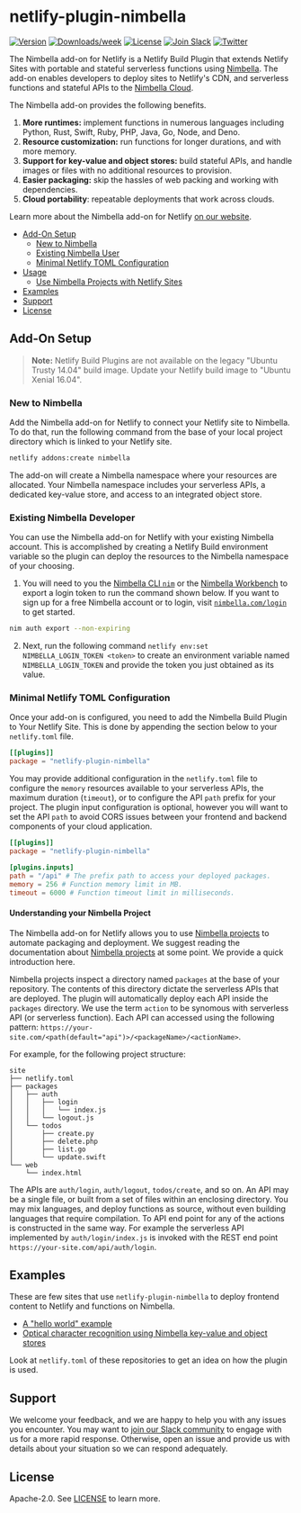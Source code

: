 # netlify-plugin-nimbella

[![Version](https://img.shields.io/npm/v/netlify-plugin-nimbella.svg)](https://npmjs.org/package/netlify-plugin-nimbella)
[![Downloads/week](https://img.shields.io/npm/dw/netlify-plugin-nimbella.svg)](https://npmjs.org/package/netlify-plugin-nimbella)
[![License](https://img.shields.io/badge/license-Apache--2.0-blue.svg)](http://www.apache.org/licenses/LICENSE-2.0)
[![Join Slack](https://img.shields.io/badge/join-slack-9B69A0.svg)](https://nimbella-community.slack.com/)
[![Twitter](https://img.shields.io/twitter/follow/nimbella.svg?style=social&logo=twitter)](https://twitter.com/intent/follow?screen_name=nimbella)

The Nimbella add-on for Netlify is a Netlify Build Plugin that extends Netlify Sites with portable and stateful serverless functions using [Nimbella](https://nimbella.com/product/platform). The add-on enables developers to deploy sites to Netlify's CDN, and serverless functions and stateful APIs to the [Nimbella Cloud](https://nimbella.com).

The Nimbella add-on provides the following benefits.

1. **More runtimes:** implement functions in numerous languages including Python, Rust, Swift, Ruby, PHP, Java, Go, Node, and Deno.
2. **Resource customization:** run functions for longer durations, and with more memory.
3. **Support for key-value and object stores:** build stateful APIs, and handle images or files with no additional resources to provision.
4. **Easier packaging:** skip the hassles of web packing and working with dependencies.
5. **Cloud portability**: repeatable deployments that work across clouds.

Learn more about the Nimbella add-on for Netlify [on our website](https://nimbella.com/integrations/netlify).

- [Add-On Setup](#add-on-setup)
  - [New to Nimbella](#new-to-nimbella)
  - [Existing Nimbella User](#existing-nimbella-developer)
  - [Minimal Netlify TOML Configuration](#minimal-netlify-toml-configuration)
- [Usage](#usage)
  - [Use Nimbella Projects with Netlify Sites](#use-nimbella-projects-with-netlify-sites)
- [Examples](#examples)
- [Support](#support)
- [License](#license)

## Add-On Setup

> **Note:** Netlify Build Plugins are not available on the legacy "Ubuntu Trusty 14.04" build image. Update your Netlify build image to "Ubuntu Xenial 16.04".

### New to Nimbella

Add the Nimbella add-on for Netlify to connect your Netlify site to Nimbella.
To do that, run the following command from the base of your local project directory which is linked to your Netlify site.

```sh
netlify addons:create nimbella
```

The add-on will create a Nimbella namespace where your resources are allocated. Your Nimbella namespace includes your serverless APIs, a dedicated key-value store, and access to an integrated object store.

<!--TODO: add steps to claim the namespace and configure `nim` CLI when the flow is enabled. -->
<!--You may claim the namespace and login to your Nimbella account by running `netlify addons:auth nimbella`.-->

### Existing Nimbella Developer

You can use the Nimbella add-on for Netlify with your existing Nimbella account. This is accomplished by creating a Netlify Build environment variable so the plugin can deploy the resources to the Nimbella namespace of your choosing.

1. You will need to you the [Nimbella CLI `nim`](https://nimbella.io/downloads/nim/nim.html) or the [Nimbella Workbench](https://nimbella.io/wb) to export a login token to run the command shown below. If you want to sign up for a free Nimbella account or to login, visit [`nimbella.com/login`](https://nimbella.com/login) to get started.

```sh
nim auth export --non-expiring
```

2. Next, run the following command `netlify env:set NIMBELLA_LOGIN_TOKEN <token>` to create an environment variable named `NIMBELLA_LOGIN_TOKEN` and provide the token you just obtained as its value.

### Minimal Netlify TOML Configuration

Once your add-on is configured, you need to add the Nimbella Build Plugin to Your Netlify Site. This is done by appending the section below to your `netlify.toml` file.

```toml
[[plugins]]
package = "netlify-plugin-nimbella"
```

You may provide additional configuration in the `netlify.toml` file to configure the `memory` resources available to your serverless APIs, the maximum duration (`timeout`), or to configure the API `path` prefix for your project. The plugin input configuration is optional, however you will want to set the API `path` to avoid CORS issues between your frontend and backend components of your cloud application.

```toml
[[plugins]]
package = "netlify-plugin-nimbella"

[plugins.inputs]
path = "/api" # The prefix path to access your deployed packages.
memory = 256 # Function memory limit in MB.
timeout = 6000 # Function timeout limit in milliseconds.
```

#### Understanding your Nimbella Project

The Nimbella add-on for Netlify allows you to use [Nimbella projects](https://nimbella.io/downloads/nim/nim.html#overview-of-nimbella-projects-actions-and-deployment) to automate packaging and deployment. We suggest reading the documentation about [Nimbella projects](https://nimbella.io/downloads/nim/nim.html#overview-of-nimbella-projects-actions-and-deployment) at some point. We provide a quick introduction here.

Nimbella projects inspect a directory named `packages` at the base of your repository. The contents of this directory dictate the serverless APIs that are deployed. The plugin will automatically deploy each API inside the `packages` directory. We use the term `action` to be synomous with serverless API (or serverless function). Each API can accessed using the following pattern: `https://your-site.com/<path(default="api")>/<packageName>/<actionName>`.

For example, for the following project structure:

```
site
├── netlify.toml
├── packages
│   ├── auth
│   │   ├── login
│   │   │   └── index.js
│   │   └── logout.js
│   └── todos
│       ├── create.py
│       ├── delete.php
│       ├── list.go
│       └── update.swift
└── web
    └── index.html
```

The APIs are `auth/login`, `auth/logout`, `todos/create`, and so on. An API may be a single file, or built from a set of files within an enclosing directory. You may mix languages, and deploy functions as source, without even building languages that require compilation. To API end point for any of the actions is constructed in the same way. For example the serverless API implemented by `auth/login/index.js` is invoked with the REST end point `https://your-site.com/api/auth/login`.

## Examples

These are few sites that use `netlify-plugin-nimbella` to deploy frontend content to Netlify and functions on Nimbella.

- [A "hello world" example](https://github.com/nimbella/netlify-plugin-nimbella.netlify.app)
- [Optical character recognition using Nimbella key-value and object stores](https://github.com/nimbella/netlify-nimbella-ocr)

Look at `netlify.toml` of these repositories to get an idea on how the plugin is used.

## Support

We welcome your feedback, and we are  happy to help you with any issues you encounter. You may want to [join our Slack community](https://nimbella-community.slack.com) to engage with us for a more rapid response. Otherwise, open an issue and provide us with details about your situation so we can respond adequately.

## License

Apache-2.0. See [LICENSE](LICENSE) to learn more.
